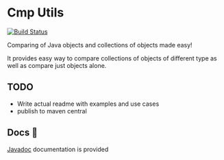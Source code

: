 # Cmp Utils

[![Build Status](https://travis-ci.com/nejckorasa/cmp-utils.svg?token=pfWZRfNyzeRf4kWWpnbs&branch=master)](https://travis-ci.com/nejckorasa/cmp-utils)

Comparing of Java objects and collections of objects made easy!

It provides easy way to compare collections of objects of different type as well as compare just objects alone.

## TODO

- Write actual readme with examples and use cases
- publish to maven central

## Docs 📄

[Javadoc](https://nejckorasa.github.io/cmp-utils/) documentation is provided

